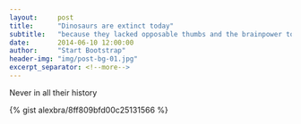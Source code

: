 ```yaml
---
layout:     post
title:      "Dinosaurs are extinct today"
subtitle:   "because they lacked opposable thumbs and the brainpower to build a space program."
date:       2014-06-10 12:00:00
author:     "Start Bootstrap"
header-img: "img/post-bg-01.jpg"
excerpt_separator: <!--more-->
---
```

<p>Never in all their history </p>
<!--more-->

{% gist alexbra/8ff809bfd00c25131566 %}